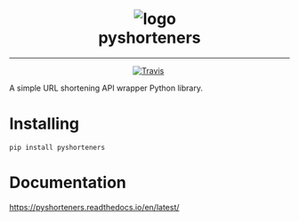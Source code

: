 <h1 align="center">
    <img src="https://blog.shareaholic.com/wp-content/uploads/2015/06/shortlink.png" alt="logo"/><br>
    pyshorteners
</h1>

<hr/>

<p align="center">
    <a href="https://github.com/ellisonleao/pyshorteners/actions"><img src="https://github.com/ellisonleao/pyshorteners/workflows/build/badge.svg" alt="Travis"/></a>
    <a href="https://saythanks.io/to/ellisonleao"><img src="https://img.shields.io/badge/Say%20Thanks-!-1EAEDB.svg" alt=""/></a>
</p>

A simple URL shortening API wrapper Python library.

# Installing

    pip install pyshorteners

# Documentation

https://pyshorteners.readthedocs.io/en/latest/
